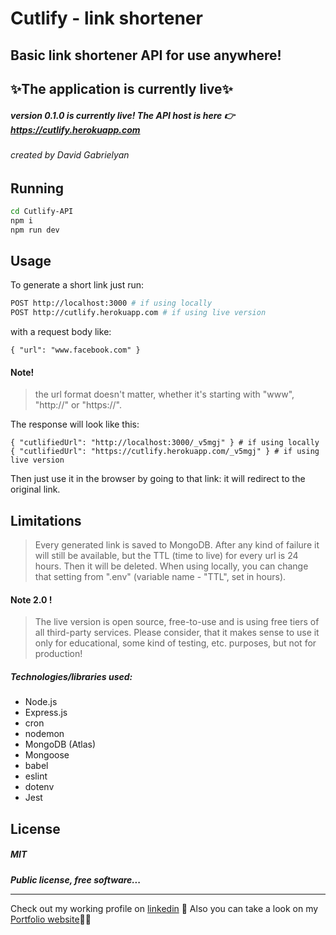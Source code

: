 # Cutlify - link shortener
## Basic link shortener API for use anywhere!

## ✨The application is currently live✨

##### version 0.1.0 is currently live! The API host is here 👉 https://cutlify.herokuapp.com

###### created by David Gabrielyan

## Running
```sh
cd Cutlify-API
npm i
npm run dev
```

## Usage

To generate a short link just run:
```sh
POST http://localhost:3000 # if using locally
POST http://cutlify.herokuapp.com # if using live version
```
with a request body like:
```
{ "url": "www.facebook.com" }
```
#### Note!
> the url format doesn't matter, whether it's starting with "www", "http://" or "https://".

The response will look like this:
```
{ "cutlifiedUrl": "http://localhost:3000/_v5mgj" } # if using locally
{ "cutlifiedUrl": "https://cutlify.herokuapp.com/_v5mgj" } # if using live version
```

Then just use it in the browser by going to that link: it will redirect to the original link.
## Limitations
> Every generated link is saved to MongoDB. After any kind of
> failure it will still be available, but the TTL (time to live)
> for every url is 24 hours. Then it will be deleted. When using
> locally, you can change that setting from ".env" (variable name - "TTL", set in hours).

#### Note 2.0 !
> The live version is open source, free-to-use and is using free
> tiers of all third-party services. Please consider, that it
> makes sense to use it only for educational, some kind of testing, etc.
> purposes, but not for production!


##### Technologies/libraries used:
- Node.js
- Express.js
- cron
- nodemon
- MongoDB (Atlas)
- Mongoose
- babel
- eslint
- dotenv
- Jest

## License

##### MIT

***Public license, free software...***
***
Check out my working profile on [linkedin](https://www.linkedin.com/in/david-gabrielyan-87428b168/) 	🙌
Also you can take a look on my [Portfolio website](https://davidgabrielyan.netlify.app)👨‍🎓	

